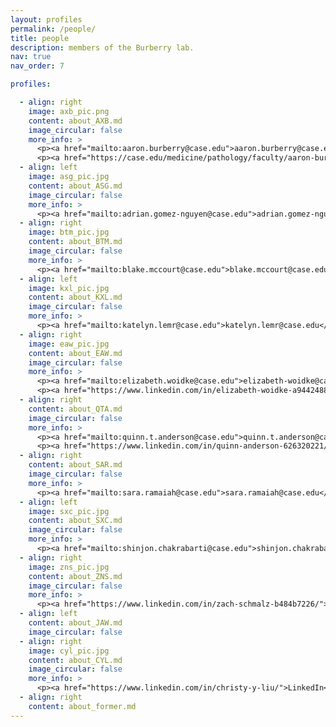 ```yaml
---
layout: profiles
permalink: /people/
title: people
description: members of the Burberry lab.
nav: true
nav_order: 7

profiles:

  - align: right
    image: axb_pic.png
    content: about_AXB.md
    image_circular: false
    more_info: >
      <p><a href="mailto:aaron.burberry@case.edu">aaron.burberry@case.edu</a></p>  
      <p><a href="https://case.edu/medicine/pathology/faculty/aaron-burberry">CWRU faculty page</a></p>  
  - align: left
    image: asg_pic.jpg
    content: about_ASG.md
    image_circular: false
    more_info: >
      <p><a href="mailto:adrian.gomez-nguyen@case.edu">adrian.gomez-nguyen@case.edu</a></p>
  - align: right
    image: btm_pic.jpg
    content: about_BTM.md
    image_circular: false
    more_info: >
      <p><a href="mailto:blake.mccourt@case.edu">blake.mccourt@case.edu</a></p>
  - align: left
    image: kxl_pic.jpg
    content: about_KXL.md
    image_circular: false 
    more_info: >
      <p><a href="mailto:katelyn.lemr@case.edu">katelyn.lemr@case.edu</a></p>
  - align: right
    image: eaw_pic.jpg
    content: about_EAW.md
    image_circular: false
    more_info: >
      <p><a href="mailto:elizabeth.woidke@case.edu">elizabeth-woidke@case.edu</a></p>  
      <p><a href="https://www.linkedin.com/in/elizabeth-woidke-a9442488/">LinkedIn</a></p>
  - align: right
    content: about_QTA.md
    image_circular: false
    more_info: >
      <p><a href="mailto:quinn.t.anderson@case.edu">quinn.t.anderson@case.edu</a></p>  
      <p><a href="https://www.linkedin.com/in/quinn-anderson-626320221/">LinkedIn</a></p>
  - align: right
    content: about_SAR.md
    image_circular: false
    more_info: >
      <p><a href="mailto:sara.ramaiah@case.edu">sara.ramaiah@case.edu</a></p>
  - align: left
    image: sxc_pic.jpg
    content: about_SXC.md
    image_circular: false
    more_info: >
      <p><a href="mailto:shinjon.chakrabarti@case.edu">shinjon.chakrabarti@case.edu</a></p>
  - align: right
    image: zns_pic.jpg
    content: about_ZNS.md
    image_circular: false
    more_info: >
      <p><a href="https://www.linkedin.com/in/zach-schmalz-b484b7226/">LinkedIn</a></p>
  - align: left
    content: about_JAW.md
    image_circular: false
  - align: right
    image: cyl_pic.jpg
    content: about_CYL.md
    image_circular: false
    more_info: >
      <p><a href="https://www.linkedin.com/in/christy-y-liu/">LinkedIn</a></p>
  - align: right
    content: about_former.md
---
```

